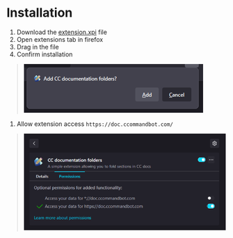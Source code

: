 # Installation
1. Download the [extension.xpi](/builds/firefox/extension.xpi?raw=true) file
2. Open extensions tab in firefox
3. Drag in the file
4. Confirm installation
> ![Confirmation](confirmation.png)
1. Allow extension access `https://doc.ccommandbot.com/`
> ![Installation](perms.png)
